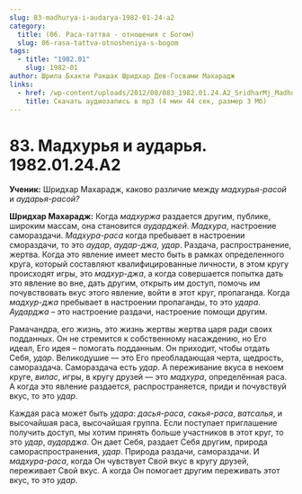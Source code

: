 ```yaml
---
slug: 83-madhurya-i-audarya-1982-01-24-a2
category:
  title: (06. Раса-таттва - отношения с Богом)
  slug: 06-rasa-tattva-otnosheniya-s-bogom
tags:
  - title: "1982.01"
    slug: 1982-01
author: Шрила Бхакти Ракшак Шридхар Дев-Госвами Махарадж
links:
  - href: /wp-content/uploads/2012/08/083_1982.01.24.A2_SridharMj_Madhurya_i_audarya.mp3
    title: Скачать аудиозапись в mp3 (4 мин 44 сек, размер 3 Мб)
---
```


# 83. Мадхурья и аударья. 1982.01.24.A2

**Ученик:** Шридхар Махарадж, каково различие между *мадхурья-расой* и *аударья-расой?*

**Шридхар Махарадж:** Когда *мадхуржа* раздается другим, публике, широким массам, она становится *аударджей*. *Мадхура*, настроение самораздачи. *Мадхура-раса* когда пребывает в настроении смораздачи, то это *аудар*, *аудар-джа, удар*. Раздача, распространение, жертва. Когда это явление имеет место быть в рамках определенного круга, который составляют квалифицированные личности, в этом кругу происходят игры, это *мадхур-джа*, а когда совершается попытка дать это явление во вне, дать другим, открыть им доступ, помочь им почувствовать вкус этого явление, войти в этот круг, пропаганда. Когда *мадхур-джа* пребывает в настроении пропаганды, то это *удара*. *Аударджа* – это настроение раздачи, настроение помощи другим.

Рамачандра, его жизнь, это жизнь жертвы жертва царя ради своих подданных. Он не стремится к собственному насаждению, но Его идеал, Его идея – помогать подданным. Он приходит, чтобы отдать Себя, *удар*. Великодушие — это Его преобладающая черта, щедрость, самораздача. Самораздача есть *удар*. А переживание вкуса в некоем круге, *вилас*, игры, в кругу друзей — это *мадхура*, определённая раса. А когда это явление раздается, распространяется, приди и почувствуй вкус, то это *удар*.

Каждая раса может быть *удара*: *дасья-раса*, *сакья-раса*, *ватсалья*, и высочайшая раса, высочайшая группа. Если поступает приглашение получить доступ, мы хотим принять больше участников в этот круг, то это *удар*, *аударджа*. Он дает Себя, раздает Себя другим, природа самораспространения, *удар*. Природа раздачи, самораздачи. И *мадхура-раса*, когда Он чувствует Свой вкус в кругу друзей, переживает Свой вкус. А когда Он помогает другим переживать этот вкус, то это *удар*.

